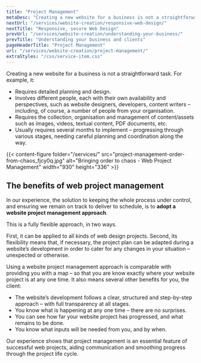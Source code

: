 ```yaml
---
title: "Project Management"
metaDesc: "Creating a new website for a business is not a straightforward task. The best way to keep the process under control is a website project management approach"
nextUrl: "/services/website-creation/responsive-web-design/"
nextTitle: "Responsive, secure Web Design"
prevUrl: "/services/website-creation/understanding-your-business/"
prevTitle: "Understanding your business and clients"
pageHeaderTitle: "Project Management"
url: "/services/website-creation/project-management/"
extraStyles: "/css/service-item.css"
---
```


Creating a new website for a business is not a straightforward task. For example, it:

- Requires detailed planning and design.
- Involves different people, each with their own availability and perspectives, such as website designers, developers, content writers – including, of course, a number of people from your organisation.
- Requires the collection, organisation and management of content/assets such as images, videos, textual content, PDF documents, etc.
- Usually requires several months to implement – progressing through various stages, needing careful planning and coordination along the way.

{{< content-figure folder="/services/" src="project-management-order-from-chaos_fjcy0q.jpg" alt="Bringing order to chaos - Web Project Management" width="930" height="336" >}}

## The benefits of web project management

In our experience, the solution to keeping the whole process under control, and ensuring we remain on track to deliver to schedule, is to **adopt a website project management approach**.

This is a fully flexible approach, in two ways.

First, it can be applied to all kinds of web design projects. Second, its flexibility means that, if necessary, the project plan can be adapted during a website’s development in order to cater for any changes in your situation – unexpected or otherwise.

Using a website project management approach is comparable with providing you with a map – so that you are know exactly where your website project is at any one time. It also means several other benefits for you, the client:

- The website’s development follows a clear, structured and step-by-step approach – with full transparency at all stages.
- You know what is happening at any one time – there are no surprises.
- You can see how far your website project has progressed, and what remains to be done.
- You know what inputs will be needed from you, and by when.

Our experience shows that project management is an essential feature of successful web projects, aiding communication and smoothing progress through the project life cycle.
